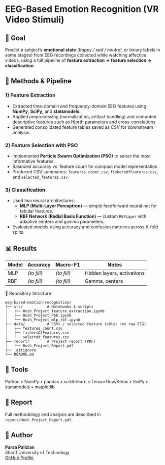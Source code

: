 ﻿# EEG-Based Emotion Recognition (VR Video Stimuli)

## 🎯 Goal
Predict a subject’s **emotional state** (*happy / sad / neutral*, or binary labels in some stages) from EEG recordings collected while watching affective videos, using a full pipeline of **feature extraction → feature selection → classification**.

## 🧪 Methods & Pipeline

### 1) Feature Extraction
- Extracted time-domain and frequency-domain EEG features using **NumPy**, **SciPy**, and **statsmodels**.
- Applied preprocessing (normalization, artifact handling) and computed descriptive features such as Hjorth parameters and cross-correlations.
- Generated consolidated feature tables saved as CSV for downstream analysis.

### 2) Feature Selection with PSO
- Implemented **Particle Swarm Optimization (PSO)** to select the most informative features.
- Balanced accuracy vs. feature count for compact model representation.
- Produced CSV summaries: `features_count.csv`, `fishersOfFeatures.csv`, and `selected_features.csv`.

### 3) Classification
- Used two neural architectures:
  - **MLP (Multi-Layer Perceptron)** — simple feedforward neural net for tabular features.
  - **RBF Network (Radial Basis Function)** — custom `RBFLayer` with adaptive centers and gamma parameters.
- Evaluated models using accuracy and confusion matrices across K-fold splits.

## 📊 Results
| Model | Accuracy | Macro-F1 | Notes |
|--------|-----------|-----------|--------|
| MLP | *(to fill)* | *(to fill)* | Hidden layers, activations |
| RBF | *(to fill)* | *(to fill)* | Gamma, centers |

📂 Repository Structure
```text
eeg-based-emotion-recognition/
├── src/           # Notebooks & scripts
│   ├── Hosh_Project_feature_extraction.ipynb
│   ├── Hosh_Project_PSO.ipynb
│   └── Hosh_Project_mlp_rbf.ipynb
├── data/          # CSVs / selected feature tables (no raw EEG)
│   ├── features_count.csv
│   ├── fishersOfFeatures.csv
│   └── selected_features.csv
├── report/        # Project report (PDF)
│   └── Hosh_Project_Report.pdf
├── .gitignore
└── README.md
```

## 🧠 Tools
Python • NumPy • pandas • scikit-learn • TensorFlow/Keras • SciPy • statsmodels • matplotlib

## 📄 Report
Full methodology and analysis are described in `report/Hosh_Project_Report.pdf`.

## 👤 Author
**Parsa Palizian**  
Sharif University of Technology  
[GitHub Profile](https://github.com/ParsaPalizian)

